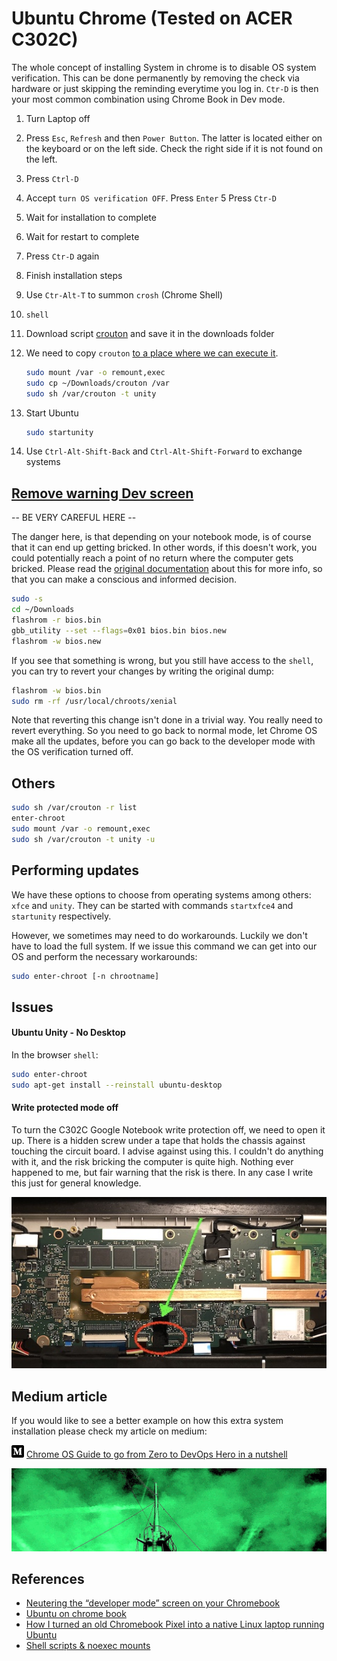 # Ubuntu Chrome (Tested on ACER C302C)

The whole concept of installing System in chrome is to disable OS system verification.
This can be done permanently by removing the check via hardware or just skipping the reminding everytime you log in. `Ctr-D` is then your most common combination using Chrome Book in Dev mode.

1. Turn Laptop off
2. Press `Esc`, `Refresh` and then `Power Button`. The latter is located either on the keyboard or on the left side. Check the right side if it is not found on the left.
3. Press `Ctrl-D`
4. Accept `turn OS verification OFF`. Press `Enter`
5  Press `Ctr-D`
6. Wait for installation to complete
7. Wait for restart to complete
8. Press `Ctr-D` again
9. Finish installation steps
10. Use `Ctr-Alt-T` to summon `crosh` (Chrome Shell)
11. `shell`
12. Download script [crouton](https://goo.gl/fd3zc) and save it in the downloads folder
13. We need to copy `crouton` [to a place where we can execute it](https://chromium.googlesource.com/chromiumos/docs/+/master/security/noexec_shell_scripts.md).

	```bash
	sudo mount /var -o remount,exec
	sudo cp ~/Downloads/crouton /var
	sudo sh /var/crouton -t unity
	```

14. Start Ubuntu

	```bash
	sudo startunity
	```

15. Use `Ctrl-Alt-Shift-Back` and `Ctrl-Alt-Shift-Forward` to exchange systems

## [Remove warning Dev screen](https://gist.github.com/CoolOppo/183f42eef4e5cab328d7)

-- BE VERY CAREFUL HERE --

The danger here, is that depending on your notebook mode, is of course that it can end up getting bricked.
In other words, if this doesn't work, you could potentially reach a point of no return where the computer gets bricked.
Please read the [original documentation](https://gist.github.com/CoolOppo/183f42eef4e5cab328d7) about this for more info, so that you can make a conscious and informed decision.

```bash
sudo -s
cd ~/Downloads
flashrom -r bios.bin
gbb_utility --set --flags=0x01 bios.bin bios.new
flashrom -w bios.new
```

If you see that something is wrong, but you still have access to the `shell`, you can try to revert your changes by writing the original dump:

```bash
flashrom -w bios.bin
sudo rm -rf /usr/local/chroots/xenial
```

Note that reverting this change isn't done in a trivial way. You really need to revert everything. So you need to go back to normal mode, let Chrome OS make all the updates, before you can go back to the developer mode with the OS verification turned off.

## Others

```bash
sudo sh /var/crouton -r list
enter-chroot
sudo mount /var -o remount,exec
sudo sh /var/crouton -t unity -u
```

## Performing updates

We have these options to choose from operating systems among others: `xfce` and `unity`. They can be started with commands `startxfce4` and `startunity` respectively.

However, we sometimes may need to do workarounds. Luckily we don't have to load the full system.
If we issue this command we can get into our OS and perform the necessary workarounds:

```bash
sudo enter-chroot [-n chrootname]
```

## Issues

#### Ubuntu Unity - No Desktop

In the browser `shell`:

```bash
sudo enter-chroot
sudo apt-get install --reinstall ubuntu-desktop
```

#### Write protected mode off

To turn the C302C Google Notebook write protection off, we need to open it up. There is a hidden screw under a tape that holds the chassis against touching the circuit board.
I advise against using this. I couldn't do anything with it, and the risk bricking the computer is quite high. Nothing ever happened to me, but fair warning that the risk is there.
In any case I write this just for general knowledge.

[![alt text](https://raw.githubusercontent.com/jesperancinha/jeorg-cloud-test-drives/main/docs/system/ubuntu-chrome/C302C.jpg "Asus Chromebook C302C")]()

## Medium article

If you would like to see a better example on how this extra system installation please check my article on medium:

[![alt text](https://raw.githubusercontent.com/jesperancinha/project-signer/master/project-signer-templates/icons-20/medium-20.png "Medium")](https://medium.com/swlh/chrome-os-guide-to-go-from-zero-to-devops-hero-in-a-nutshell-f66c4bc5782f)
[Chrome OS Guide to go from Zero to DevOps Hero in a nutshell](https://medium.com/swlh/chrome-os-guide-to-go-from-zero-to-devops-hero-in-a-nutshell-f66c4bc5782f)

[![alt text](./images/articles.zero.to.hero.intro..jpeg)]()

## References

-   [Neutering the “developer mode” screen on your Chromebook](https://gist.github.com/CoolOppo/183f42eef4e5cab328d7)
-   [Ubuntu on chrome book](https://ubuntu.com/tutorials/install-ubuntu-on-chromebook#1-overview)
-   [How I turned an old Chromebook Pixel into a native Linux laptop running Ubuntu](https://www.aboutchromebooks.com/news/how-to-turn-an-old-chromebook-pixel-into-native-linux-ubuntu-laptop/)
-   [Shell scripts & noexec mounts](https://chromium.googlesource.com/chromiumos/docs/+/master/security/noexec_shell_scripts.md)

